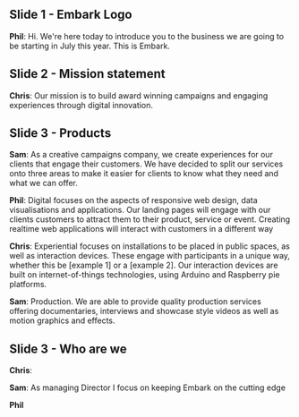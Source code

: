 ## Slide 1 - Embark Logo
**Phil**: Hi. We're here today to introduce you to the business we are going to be starting in July this year. This is Embark.

## Slide 2 - Mission statement
**Chris**: Our mission is to build award winning campaigns and engaging experiences through digital innovation. 

## Slide 3 - Products
**Sam**: As a creative campaigns company, we create experiences for our clients that engage their customers. We have decided to split our services onto three areas to make it easier for clients to know what they need and what we can offer.

**Phil**: Digital focuses on the aspects of responsive web design, data visualisations and applications. Our landing pages will engage with our clients customers to attract them to their product, service or event. Creating realtime web applications will interact with customers in a different way

**Chris**: Experiential focuses on installations to be placed in public spaces, as well as interaction devices. These engage with participants in a unique way, whether this be [example 1] or a [example 2]. Our interaction devices are built on internet-of-things technologies, using Arduino and Raspberry pie platforms.

**Sam**: Production. We are able to provide quality production services offering documentaries, interviews and showcase style videos as well as motion graphics and effects. 

## Slide 3 - Who are we

**Chris**: 

**Sam**: As managing Director I focus on keeping Embark on the cutting edge 

**Phil**


